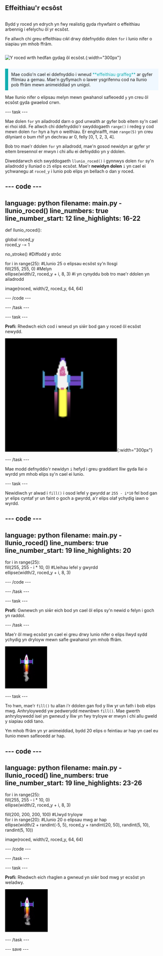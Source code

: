 ## Effeithiau'r ecsôst

<div style="display: flex; flex-wrap: wrap">
<div style="flex-basis: 200px; flex-grow: 1; margin-right: 15px;">

Bydd y roced yn edrych yn fwy realistig gyda rhywfaint o effeithiau arbennig i efelychu ôl yr ecsôst. 

Fe allwch chi greu effeithiau cŵl drwy ddefnyddio dolen `for` i lunio nifer o siapiau ym mhob ffrâm.

</div>
<div>

![Y roced wrth hedfan gydag ôl ecsôst.](images/flying_roced.gif){:width="300px"}

</div>
</div>

<p style="border-left: solid; border-width:10px; border-color: #0faeb0; background-color: aliceblue; padding: 10px;">
Mae codio'n cael ei ddefnyddio i wneud <span style="color: #0faeb0">**effeithiau graffeg**</span> ar gyfer ffilmiau a gemau. Mae'n gyflymach o lawer ysgrifennu cod na llunio pob ffrâm mewn animeiddiad yn unigol. </p>

Mae llunio nifer o elipsau melyn mewn gwahanol safleoedd `y` yn creu ôl ecsôst gyda gwaelod crwn.

--- task ---

Mae dolen `for` yn ailadrodd darn o god unwaith ar gyfer bob eitem sy'n cael ei rhoi iddi. Fe allwch chi ddefnyddio'r swyddogaeth `range()` i redeg y cod mewn dolen `for` hyn a hyn o weithiau. Er enghraifft, mae `range(5)` yn creu dilyniant o bum rhif yn dechrau ar 0, felly [0, 1, 2, 3, 4].

Bob tro mae'r ddolen `for` yn ailadrodd, mae'n gosod newidyn ar gyfer yr eitem bresennol er mwyn i chi allu ei defnyddio yn y ddolen.

Diweddarwch eich swyddogaeth `llunio_roced()` i gynnwys dolen `for` sy'n ailadrodd y lluniad o `25` elips ecsôst. Mae'r **newidyn dolen** `i` yn cael ei ychwanegu at `roced_y` i lunio pob elips yn bellach o dan y roced.

--- code ---
---
language: python 
filename: main.py - llunio_roced() 
line_numbers: true 
line_number_start: 12
line_highlights: 16-22
---

def llunio_roced():

  global roced_y   
  roced_y -= 1

  no_stroke() #Diffodd y strôc

  for i in range(25): #Llunio 25 o elipsau ecsôst sy'n llosgi   
    fill(255, 255, 0) #Melyn   
    ellipse(width/2, roced_y + i, 8, 3) #i yn cynyddu bob tro mae'r ddolen yn ailadrodd

  image(roced, width/2, roced_y, 64, 64)


--- /code ---

--- /task ---

--- task ---

**Profi:** Rhedwch eich cod i wneud yn siŵr bod gan y roced ôl ecsôst newydd.

![Golwg agos ar y roced gydag ôl ecsôst.](images/rocket_exhaust.png){:width="300px"}

--- /task ---

Mae modd defnyddio'r newidyn `i` hefyd i greu graddiant lliw gyda llai o wyrdd ym mhob elips sy'n cael ei lunio.

--- task ---

Newidiwch yr alwad i `fill()` i osod lefel y gwyrdd ar `255 - i*10` fel bod gan yr elips cyntaf yr un faint o goch a gwyrdd, a'r elips olaf ychydig iawn o wyrdd.

--- code ---
---
language: python 
filename: main.py - llunio_roced() 
line_numbers: true 
line_number_start: 19
line_highlights: 20
---

  for i in range(25):   
    fill(255, 255 - i * 10, 0) #Lleihau lefel y gwyrdd    
    ellipse(width/2, roced_y + i, 8, 3)

--- /code ---

--- /task ---

--- task ---

**Profi:** Gwnewch yn siŵr eich bod yn cael ôl elips sy'n newid o felyn i goch yn raddol.

--- /task ---

Mae'r ôl mwg ecsôst yn cael ei greu drwy lunio nifer o elips llwyd sydd ychydig yn dryloyw mewn safle gwahanol ym mhob ffrâm.

![Animeiddiad araf o'r effaith mwg.](images/rocket_smoke.gif)

--- task ---

Tro hwn, mae'r `fill()` tu allan i'r ddolen gan fod y lliw yr un fath i bob elips mwg. Anhryloywedd yw pedwerydd mewnbwn `fill()`. Mae gwerth anhryloywedd isel yn gwneud y lliw yn fwy tryloyw er mwyn i chi allu gweld y siapiau oddi tano.

Ym mhob ffrâm yn yr animeiddiad, bydd 20 elips o feintiau ar hap yn cael eu llunio mewn safleoedd ar hap.

--- code ---
---
language: python 
filename: main.py - llunio_roced() 
line_numbers: true 
line_number_start: 19
line_highlights: 23-26
---

  for i in range(25):  
    fill(255, 255 - i * 10, 0)   
    ellipse(width/2, roced_y + i, 8, 3)

  fill(200, 200, 200, 100) #Llwyd tryloyw   
  for i in range(20): #Llunio 20 o elipsau mwg ar hap    
    ellipse(width/2 + randint(-5, 5), roced_y + randint(20, 50), randint(5, 10), randint(5, 10))

  image(roced, width/2, roced_y, 64, 64)

--- /code ---

--- /task ---

--- task ---

**Profi:** Rhedwch eich rhaglen a gwneud yn siŵr bod mwg yr ecsôst yn weladwy.

![Golwg agos ar y roced a'r ôl ecsôst gyda mwy o fwg.](images/rocket_exhaust_circles.gif)

--- /task ---

--- save ---
